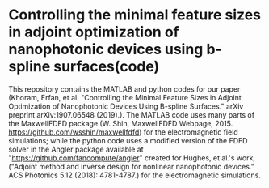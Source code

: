 # Controlling the minimal feature sizes in adjoint optimization of nanophotonic devices using b-spline surfaces(code)
This  repository  contains the MATLAB and python codes for our paper (Khoram, Erfan, et al. "Controlling the Minimal Feature Sizes in Adjoint Optimization of Nanophotonic Devices Using B-spline Surfaces." arXiv preprint arXiv:1907.06548 (2019).). The MATLAB code uses many parts of the MaxwellFDFD package (W. Shin, MaxwellFDFD Webpage, 2015. https://github.com/wsshin/maxwellfdfd) for the electromagnetic field simulations; while the python code uses a modified version of the FDFD solver in the Angler package available at "https://github.com/fancompute/angler" created for Hughes, et al.'s work, ("Adjoint method and inverse design for nonlinear nanophotonic devices." ACS Photonics 5.12 (2018): 4781-4787.) for the electromagnetic simulations.
